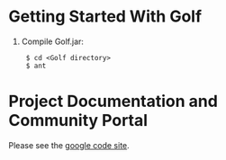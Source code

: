 Getting Started With Golf
=========================

1. Compile Golf.jar:
        
        $ cd <Golf directory>
        $ ant

Project Documentation and Community Portal
==========================================

Please see the [google code site](http://code.google.com/p/golf/).

